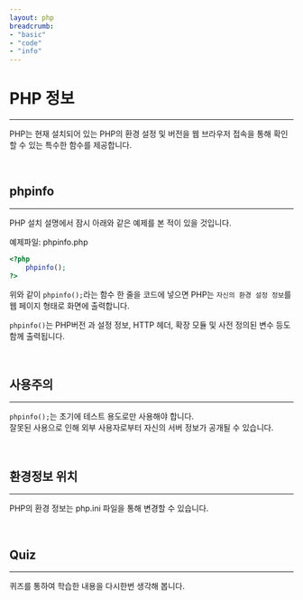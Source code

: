 ```yaml
---
layout: php
breadcrumb:
- "basic"
- "code"
- "info"
---
```


# PHP 정보
---
PHP는 현재 설치되어 있는 PHP의 환경 설정 및 버전을 웹 브라우저 접속을 통해 확인할 수 있는 특수한 함수를 제공합니다.

<br>

## phpinfo
---
PHP 설치 설명에서 잠시 아래와 같은 예제를 본 적이 있을 것입니다.  

예제파일: phpinfo.php
```php
<?php
	phpinfo();
?>
```

위와 같이 `phpinfo();`라는 함수 한 줄을 코드에 넣으면 PHP는 `자신의 환경 설정 정보`를 웹 페이지 형태로 화면에 출력합니다.  

`phpinfo()`는 PHP버전 과 설정 정보, HTTP 헤더, 확장 모듈 및 사전 정의된 변수 등도 함께 출력됩니다.  

<br>

## 사용주의
---
`phpinfo();`는 초기에 테스트 용도로만 사용해야 합니다.  
잘못된 사용으로 인해 외부 사용자로부터 자신의 서버 정보가 공개될 수 있습니다.  

<br>

## 환경정보 위치
---
PHP의 환경 정보는 php.ini 파일을 통해 변경할 수 있습니다.  

<br>

## Quiz
---
퀴즈를 통하여 학습한 내용을 다시한번 생각해 봅니다.

<br>

